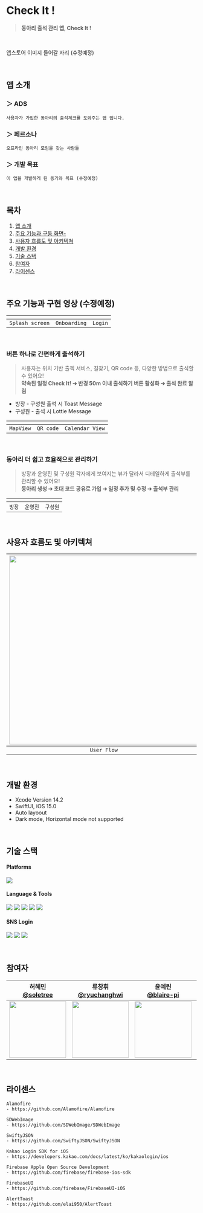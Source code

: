 # Check It !

> **동아리 출석 관리 앱, Check It !**
<br/>

앱스토어 이미지 들어갈 자리 (수정예정)

<br/>

## 앱 소개

### ＞ ADS

```
사용자가 가입한 동아리의 출석체크를 도와주는 앱 입니다.
```

### ＞ 페르소나

```
오프라인 동아리 모임을 갖는 사람들
```

### ＞ 개발 목표

```
이 앱을 개발하게 된 동기와 목표 (수정예정)
```

<br/>

## 목차

1. [앱 소개](#앱-소개)
2. [주요 기능과 구동 화면-](#주요기능과-구현-화면)
3. [사용자 흐름도 및 아키텍쳐](#사용자-흐름도-및-아키텍쳐)
4. [개발 환경](#개발-환경)
5. [기술 스택](#기술-스택)
6. [참여자](#참여자)
7. [라이센스](#라이센스)

<br/>

## 주요 기능과 구현 영상 (수정예정)

|<img src=""></img>|<img src=""></img>|<img src=""></img>|
|:-:|:-:|:-:|
|`Splash screen`|`Onboarding`|`Login`|

<br>

### 버튼 하나로 간편하게 출석하기
> 사용자는 위치 기반 출첵 서비스, 길찾기, QR code 등, 다양한 방법으로 출석할 수 있어요!  
>**약속된 일정 Check It! ➔ 반경 50m 이내 출석하기 버튼 활성화 ➔ 출석 완료 알림**
- 방장 - 구성원 출석 시 Toast Message
- 구성원 - 출석 시 Lottie Message

|<img src=""></img>|<img src=""></img>|<img src=""></img>|
|:-:|:-:|:-:|
|`MapView`|`QR code`|`Calendar View`|

<br/>

### 동아리 더 쉽고 효율적으로 관리하기
> 방장과 운영진 및 구성원 각자에게 보여지는 뷰가 달라서 디테일하게 출석부를 관리할 수 있어요!  
>**동아리 생성 ➔ 초대 코드 공유로 가입 ➔ 일정 추가 및 수정 ➔ 출석부 관리**

|<img src=""></img>|<img src=""></img>|<img src=""></img>|
|:-:|:-:|:-:|
|`방장`|`운영진`|`구성원`|

<br/>

## 사용자 흐름도 및 아키텍쳐
|<img src="https://user-images.githubusercontent.com/114602459/218664674-71695d53-bc57-4502-b29f-623f1613ac05.png" width="500"></img>|<img src="https://user-images.githubusercontent.com/114602459/218670095-ef797fff-a1e2-4445-85e3-b0def6bbacbb.png" width="500"></img>|<img src="https://user-images.githubusercontent.com/114602459/218669916-fb598978-0029-4466-b97a-86805dc97333.png" width="500"></img>|
|:-:|:-:|:-:|
|`User Flow`|`UI, UX Design (Login && Check Tap)`|`UI, UX Design (Group Tap)`|

<br/>

## 개발 환경

- Xcode Version 14.2
- SwiftUI, iOS 15.0
- Auto layoout
- Dark mode, Horizontal mode not supported

<br/>

## 기술 스택

#### Platforms

<img src="https://img.shields.io/badge/iOS-000000?style=flat&logo=Apple&logoColor=white"/> 

#### Language & Tools

<img src="https://img.shields.io/badge/Swift-dd2c00?style=flat&logo=swift&logoColor=white"/> <img src="https://img.shields.io/badge/SwiftUI-0D0D0D?style=flat&logo=swift&logoColor=blue"/> <img src="https://img.shields.io/badge/Xcode-00b0ff?style=flat&logo=Xcode&logoColor=white"/>
<img src="https://img.shields.io/badge/Firebase-ff6d00?style=flat&logo=Firebase&logoColor=white"/> <img src="https://img.shields.io/badge/Figma-ff4081?style=flat&logo=Figma&logoColor=white"/>

#### SNS Login

<img src="https://img.shields.io/badge/kakaotalk-ffcd00?style=flat&logo=kakaotalk&logoColor=000000"/> <img src="https://img.shields.io/badge/Naver-00C300?style=flat&logo=naver&logoColor=white"/>
<img src="https://img.shields.io/badge/Google-0288d1?style=flat&logo=Google&logoColor=white"/>

<br/>


## 참여자

|허혜민<br/>[@soletree](https://github.com/soletree)|류창휘<br/>[@ryuchanghwi](https://github.com/ryuchanghwi)|윤예린<br/>[@blaire-pi](https://github.com/blaire-pi)|이학진<br/>[@LEEHAKJIN-VV](https://github.com/LEEHAKJIN-VV)|조현호<br/>[@HHCHO0220](https://github.com/HHCHO0220)|황예리<br/>[@hwangyeri](https://github.com/hwangyeri)|
|:-:|:-:|:-:|:-:|:-:|:-:|
|<img src="https://avatars.githubusercontent.com/u/97100404?v=4" width=150>|<img src="https://avatars.githubusercontent.com/u/78063938?v=4" width=150>|<img src="https://avatars.githubusercontent.com/u/56533266?v=4" width=150>|<img src="https://avatars.githubusercontent.com/u/52197436?v=4" width=150>|<img src="https://avatars.githubusercontent.com/u/109830398?v=4" width=150>|<img src="https://avatars.githubusercontent.com/u/114602459?v=4" width=150>

<br/>

## 라이센스

```
Alamofire
- https://github.com/Alamofire/Alamofire

SDWebImage
- https://github.com/SDWebImage/SDWebImage

SwiftyJSON
- https://github.com/SwiftyJSON/SwiftyJSON

Kakao Login SDK for iOS
- https://developers.kakao.com/docs/latest/ko/kakaologin/ios

Firebase Apple Open Source Development
- https://github.com/firebase/firebase-ios-sdk
                
FirebaseUI
- https://github.com/firebase/FirebaseUI-iOS
                
AlertToast
- https://github.com/elai950/AlertToast
```

<br/>
